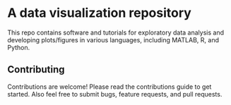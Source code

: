 # A data visualization repository
This repo contains software and tutorials for exploratory data analysis and developing plots/figures in various languages, including MATLAB, R, and Python.

## Contributing
Contributions are welcome! Please read the contributions guide to get started. Also feel free to submit bugs, feature requests, and pull requests.
